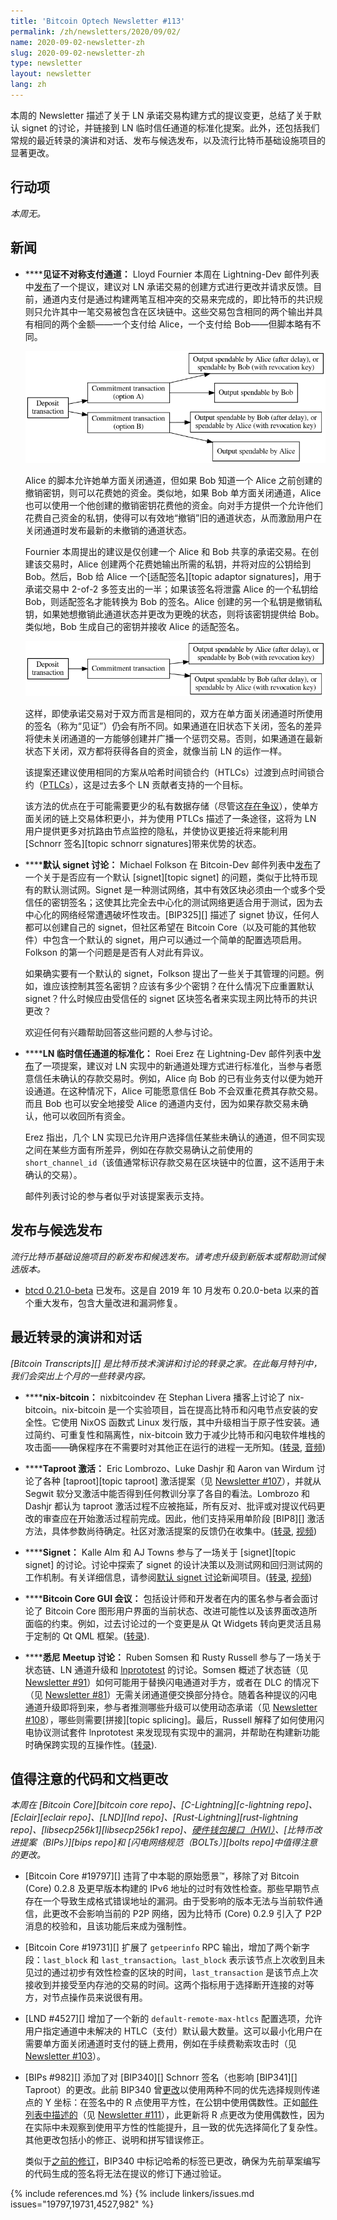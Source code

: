 ```yaml
---
title: 'Bitcoin Optech Newsletter #113'
permalink: /zh/newsletters/2020/09/02/
name: 2020-09-02-newsletter-zh
slug: 2020-09-02-newsletter-zh
type: newsletter
layout: newsletter
lang: zh
---
```

本周的 Newsletter 描述了关于 LN 承诺交易构建方式的提议变更，总结了关于默认 signet 的讨论，并链接到 LN 临时信任通道的标准化提案。此外，还包括我们常规的最近转录的演讲和对话、发布与候选发布，以及流行比特币基础设施项目的显著更改。

## 行动项

*本周无。*

## 新闻

- **<!--witness-asymmetric-payment-channels-->****见证不对称支付通道：** Lloyd Fournier 本周在 Lightning-Dev 邮件列表中[发布][witness asymmetric payment channels]了一个提议，建议对 LN 承诺交易的创建方式进行更改并请求反馈。目前，通道内支付是通过构建两笔互相冲突的交易来完成的，即比特币的共识规则只允许其中一笔交易被包含在区块链中。这些交易包含相同的两个输出并具有相同的两个金额——一个支付给 Alice，一个支付给 Bob——但脚本略有不同。

  ![不对称 LN 承诺](/img/posts/2020-09-ln-commitment-asymmetric.dot.png)

  Alice 的脚本允许她单方面关闭通道，但如果 Bob 知道一个 Alice 之前创建的撤销密钥，则可以花费她的资金。类似地，如果 Bob 单方面关闭通道，Alice 也可以使用一个他创建的撤销密钥花费他的资金。向对手方提供一个允许他们花费自己资金的私钥，使得可以有效地“撤销”旧的通道状态，从而激励用户在关闭通道时发布最新的未撤销的通道状态。

  Fournier 本周提出的建议是仅创建一个 Alice 和 Bob 共享的承诺交易。在创建该交易时，Alice 创建两个花费她输出所需的私钥，并将对应的公钥给到 Bob。然后，Bob 给 Alice 一个[适配签名][topic adaptor signatures]，用于承诺交易中 2-of-2 多签支出的一半；如果该签名将泄露 Alice 的一个私钥给 Bob，则适配签名才能转换为 Bob 的签名。Alice 创建的另一个私钥是撤销私钥，如果她想撤销此通道状态并更改为更晚的状态，则将该密钥提供给 Bob。类似地，Bob 生成自己的密钥并接收 Alice 的适配签名。

  ![对称 LN 承诺](/img/posts/2020-09-ln-commitment-symmetric.dot.png)

  这样，即使承诺交易对于双方而言是相同的，双方在单方面关闭通道时所使用的签名（称为“见证”）仍会有所不同。如果通道在旧状态下关闭，签名的差异将使未关闭通道的一方能够创建并广播一个惩罚交易。否则，如果通道在最新状态下关闭，双方都将获得各自的资金，就像当前 LN 的运作一样。

  该提案还建议使用相同的方案从哈希时间锁合约（HTLCs）过渡到点时间锁合约（[PTLCs][news92 ptlcs]），这是过去多个 LN 贡献者支持的一个目标。

  该方法的优点在于可能需要更少的私有数据存储（尽管这[存在争议][zmn reply]），使单方面关闭的链上交易体积更小，并为使用 PTLCs 描述了一条途径，这将为 LN 用户提供更多对抗路由节点监控的隐私，并使协议更接近将来能利用 [Schnorr 签名][topic schnorr signatures]带来优势的状态。

- **<!--default-signet-discussion-->****默认 signet 讨论：** Michael Folkson 在 Bitcoin-Dev 邮件列表中[发布][default signet post]了一个关于是否应有一个默认 [signet][topic signet] 的问题，类似于比特币现有的默认测试网。Signet 是一种测试网络，其中有效区块必须由一个或多个受信任的密钥签名；这使其比完全去中心化的测试网络更适合用于测试，因为去中心化的网络经常遭遇破坏性攻击。[BIP325][] 描述了 signet 协议，任何人都可以创建自己的 signet，但社区希望在 Bitcoin Core（以及可能的其他软件）中包含一个默认的 signet，用户可以通过一个简单的配置选项启用。Folkson 的第一个问题是是否有人对此有异议。

  如果确实要有一个默认的 signet，Folkson 提出了一些关于其管理的问题。例如，谁应该控制其签名密钥？应该有多少个密钥？在什么情况下应重置默认 signet？什么时候应由受信任的 signet 区块签名者来实现主网比特币的共识更改？

  欢迎任何有兴趣帮助回答这些问题的人参与讨论。

- **<!--standardizing-temporarily-trusted-ln-channels-->****LN 临时信任通道的标准化：** Roei Erez 在 Lightning-Dev 邮件列表中[发布][temporarily trusted channels]了一项提案，建议对 LN 实现中的新通道处理方式进行标准化，当参与者愿意信任未确认的存款交易时。例如，Alice 向 Bob 的已有业务支付以便为她开设通道。在这种情况下，Alice 可能愿意信任 Bob 不会双重花费其存款交易。而且 Bob 也可以安全地接受 Alice 的通道内支付，因为如果存款交易未确认，他可以收回所有资金。

  Erez 指出，几个 LN 实现已允许用户选择信任某些未确认的通道，但不同实现之间在某些方面有所差异，例如在存款交易确认之前使用的 `short_channel_id`（该值通常标识存款交易在区块链中的位置，这不适用于未确认的交易）。

  邮件列表讨论的参与者似乎对该提案表示支持。

## 发布与候选发布

*流行比特币基础设施项目的新发布和候选发布。请考虑升级到新版本或帮助测试候选版本。*

- [btcd 0.21.0-beta][] 已发布。这是自 2019 年 10 月发布 0.20.0-beta 以来的首个重大发布，包含大量改进和漏洞修复。

## 最近转录的演讲和对话

*[Bitcoin Transcripts][] 是比特币技术演讲和讨论的转录之家。在此每月特刊中，我们会突出上个月的一些转录内容。*

- **<!--nix-bitcoin-->****nix-bitcoin：** nixbitcoindev 在 Stephan Livera 播客上讨论了 nix-bitcoin。nix-bitcoin 是一个实验项目，旨在提高比特币和闪电节点安装的安全性。它使用 NixOS 函数式 Linux 发行版，其中升级相当于原子性安装。通过简约、可重复性和隔离性，nix-bitcoin 致力于减少比特币和闪电软件堆栈的攻击面——确保程序在不需要时对其他正在运行的进程一无所知。([转录][nixbitcoin transcript], [音频][nixbitcoin audio])

- **<!--taproot-activation-->****Taproot 激活：** Eric Lombrozo、Luke Dashjr 和 Aaron van Wirdum 讨论了各种 [taproot][topic taproot] 激活提案（见 [Newsletter #107][news107 taproot activation]），并就从 Segwit 软分叉激活中能否得到任何教训分享了各自的看法。Lombrozo 和 Dashjr 都认为 taproot 激活过程不应被拖延，所有反对、批评或对提议代码更改的审查应在开始激活过程前完成。因此，他们支持采用单阶段 [BIP8][] 激活方法，具体参数尚待确定。社区对激活提案的反馈仍在收集中。([转录][activation transcript], [视频][activation video])

- **<!--signet-->****Signet：** Kalle Alm 和 AJ Towns 参与了一场关于 [signet][topic signet] 的讨论。讨论中探索了 signet 的设计决策以及测试网和回归测试网的工作机制。有关详细信息，请参阅[默认 signet 讨论](#default-signet-discussion)新闻项目。([转录][signet transcript], [视频][signet video])

- **<!--bitcoin-core-gui-meeting-->****Bitcoin Core GUI 会议：** 包括设计师和开发者在内的匿名参与者会面讨论了 Bitcoin Core 图形用户界面的当前状态、改进可能性以及该界面改造所面临的约束。例如，过去讨论过的一个变更是从 Qt Widgets 转向更灵活且易于定制的 Qt QML 框架。([转录][bitcoin core gui transcript]).

- **<!--sydney-meetup-discussion-->****悉尼 Meetup 讨论：** Ruben Somsen 和 Rusty Russell 参与了一场关于状态链、LN 通道升级和 [lnprototest][lnprototest] 的讨论。Somsen 概述了状态链（见 [Newsletter #91][news91 statechains]）如何可能用于替换闪电通道对手方，或者在 DLC 的情况下（见 [Newsletter #81][news81 dlc]）无需关闭通道便交换部分持仓。随着各种提议的闪电通道升级即将到来，参与者推测哪些升级可以使用动态承诺（见 [Newsletter #108][news108 dynamic commitments]），哪些则需要[拼接][topic splicing]。最后，Russell 解释了如何使用闪电协议测试套件 lnprototest 来发现现有实现中的漏洞，并帮助在构建新功能时确保跨实现的互操作性。([转录][sydney transcript]).

## 值得注意的代码和文档更改

*本周在 [Bitcoin Core][bitcoin core repo]、[C-Lightning][c-lightning repo]、[Eclair][eclair repo]、[LND][lnd repo]、[Rust-Lightning][rust-lightning repo]、[libsecp256k1][libsecp256k1 repo]、[硬件钱包接口（HWI）][hwi]、[比特币改进提案（BIPs）][bips repo]和 [闪电网络规范（BOLTs）][bolts repo]中值得注意的更改。*

- [Bitcoin Core #19797][] 违背了中本聪的原始愿景™，移除了对 Bitcoin (Core) 0.2.8 及更早版本构建的 IPv6 地址的过时有效性检查。那些早期节点存在一个导致生成格式错误地址的漏洞。由于受影响的版本无法与当前软件通信，此更改不会影响当前的 P2P 网络，因为比特币 (Core) 0.2.9 引入了 P2P 消息的校验和，且该功能后来成为强制性。

- [Bitcoin Core #19731][] 扩展了 `getpeerinfo` RPC 输出，增加了两个新字段：`last_block` 和 `last_transaction`。`last_block` 表示该节点上次收到且未见过的通过初步有效性检查的区块的时间，`last_transaction` 是该节点上次接收到并接受至内存池的交易的时间。这两个指标用于选择断开连接的对等方，对节点操作员来说很有用。

- [LND #4527][] 增加了一个新的 `default-remote-max-htlcs` 配置选项，允许用户指定通道中未解决的 HTLC（支付）默认最大数量。这可以最小化用户在需要单方面关闭通道时支付的链上费用，例如在手续费勒索攻击时（见 [Newsletter #103][news103 fee ransom]）。

- [BIPs #982][] 添加了对 [BIP340][] Schnorr 签名（也影响 [BIP341][] Taproot）的更改。此前 BIP340 曾[更改][pk evenness update]以使用两种不同的优先选择规则传递点的 Y 坐标：在签名中的 R 点使用平方性，在公钥中使用偶数性。正如[邮件列表中描述的][r point evenness update]（见 [Newsletter #111][news111 proposed tiebreaker]），此更新将 R 点更改为使用偶数性，因为在实际中未观察到使用平方性的性能提升，且一致的优先选择简化了复杂性。其他更改包括小的修正、说明和拼写错误修正。

  类似于[之前的修订][news87 bip 340 updates]，BIP340 中标记哈希的标签已更改，确保为先前草案编写的代码生成的签名将无法在提议的修订下通过验证。

{% include references.md %}
{% include linkers/issues.md issues="19797,19731,4527,982" %}

[witness asymmetric payment channels]: https://lists.linuxfoundation.org/pipermail/lightning-dev/2020-August/002785.html
[zmn reply]: https://lists.linuxfoundation.org/pipermail/lightning-dev/2020-August/002786.html
[default signet post]: https://lists.linuxfoundation.org/pipermail/bitcoin-dev/2020-August/018145.html
[temporarily trusted channels]: https://lists.linuxfoundation.org/pipermail/lightning-dev/2020-August/002780.html
[bitcoin core default signet]: https://github.com/bitcoin/bitcoin/issues/19787#issuecomment-679836225
[news103 fee ransom]: /zh/newsletters/2020/06/24/#ln-fee-ransom-attack
[news92 ptlcs]: /zh/newsletters/2020/04/08/#work-on-ptlcs-for-ln-using-simplified-ecdsa-adaptor-signatures
[nixbitcoin transcript]: https://diyhpl.us/wiki/transcripts/stephan-livera-podcast/2020-07-26-nix-bitcoin/
[nixbitcoin audio]: https://stephanlivera.com/episode/195/
[news107 taproot activation]: /zh/newsletters/2020/07/22/#taproot-activation-discussions
[activation transcript]: https://diyhpl.us/wiki/transcripts/bitcoin-magazine/2020-08-03-eric-lombrozo-luke-dashjr-taproot-activation/
[activation video]: https://www.youtube.com/watch?v=yQZb0RDyFCQ
[signet transcript]: https://diyhpl.us/wiki/transcripts/london-bitcoin-devs/2020-08-19-socratic-seminar-signet/
[signet video]: https://www.youtube.com/watch?v=b0AiucAuX3E
[bitcoin core gui transcript]: https://diyhpl.us/wiki/transcripts/bitcoin-design/2020-08-20-bitcoin-core-gui/
[news91 statechains]: /zh/newsletters/2020/04/01/#implementing-statechains-without-schnorr-or-eltoo
[news81 dlc]: /zh/newsletters/2020/01/22/#protocol-specification-for-discreet-log-contracts-dlcs
[news108 dynamic commitments]: /zh/newsletters/2020/07/29/#upgrading-channel-commitment-formats
[news87 bip 340 updates]: /zh/newsletters/2020/03/04/#updates-to-bip340-schnorr-keys-and-signatures
[sydney transcript]: https://diyhpl.us/wiki/transcripts/sydney-bitcoin-meetup/2020-08-25-socratic-seminar/
[lnprototest]: https://github.com/rustyrussell/lnprototest
[pk evenness update]: https://lists.linuxfoundation.org/pipermail/bitcoin-dev/2020-February/017639.html
[r point evenness update]: https://lists.linuxfoundation.org/pipermail/bitcoin-dev/2020-August/018081.html
[news111 proposed tiebreaker]: /zh/newsletters/2020/08/19/#proposed-uniform-tiebreaker-in-schnorr-signatures
[btcd 0.21.0-beta]: https://github.com/btcsuite/btcd/releases/tag/v0.21.0-beta
[hwi]: https://github.com/bitcoin-core/HWI
